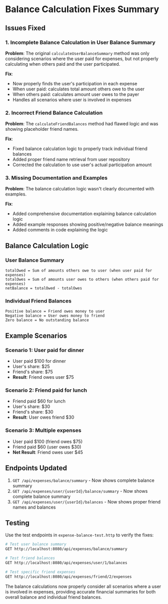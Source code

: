 # Balance Calculation Fixes Summary

## Issues Fixed

### 1. **Incomplete Balance Calculation in User Balance Summary**

**Problem**: The original `calculateUserBalanceSummary` method was only considering scenarios where the user paid for expenses, but not properly calculating when others paid and the user participated.

**Fix**: 
- Now properly finds the user's participation in each expense
- When user paid: calculates total amount others owe to the user
- When others paid: calculates amount user owes to the payer
- Handles all scenarios where user is involved in expenses

### 2. **Incorrect Friend Balance Calculation**

**Problem**: The `calculateFriendBalances` method had flawed logic and was showing placeholder friend names.

**Fix**:
- Fixed balance calculation logic to properly track individual friend balances
- Added proper friend name retrieval from user repository
- Corrected the calculation to use user's actual participation amount

### 3. **Missing Documentation and Examples**

**Problem**: The balance calculation logic wasn't clearly documented with examples.

**Fix**:
- Added comprehensive documentation explaining balance calculation logic
- Added example responses showing positive/negative balance meanings
- Added comments in code explaining the logic

## Balance Calculation Logic

### User Balance Summary
```
totalOwed = Sum of amounts others owe to user (when user paid for expenses)
totalOwes = Sum of amounts user owes to others (when others paid for expenses)
netBalance = totalOwed - totalOwes
```

### Individual Friend Balances
```
Positive balance = Friend owes money to user
Negative balance = User owes money to friend
Zero balance = No outstanding balance
```

## Example Scenarios

### Scenario 1: User paid for dinner
- User paid $100 for dinner
- User's share: $25
- Friend's share: $75
- **Result**: Friend owes user $75

### Scenario 2: Friend paid for lunch
- Friend paid $60 for lunch
- User's share: $30
- Friend's share: $30
- **Result**: User owes friend $30

### Scenario 3: Multiple expenses
- User paid $100 (friend owes $75)
- Friend paid $60 (user owes $30)
- **Net Result**: Friend owes user $45

## Endpoints Updated

1. `GET /api/expenses/balance/summary` - Now shows complete balance summary
2. `GET /api/expenses/user/{userId}/balance/summary` - Now shows complete balance summary
3. `GET /api/expenses/user/{userId}/balances` - Now shows proper friend names and balances

## Testing

Use the test endpoints in `expense-balance-test.http` to verify the fixes:

```bash
# Test user balance summary
GET http://localhost:8080/api/expenses/balance/summary

# Test friend balances
GET http://localhost:8080/api/expenses/user/1/balances

# Test specific friend expenses
GET http://localhost:8080/api/expenses/friend/2/expenses
```

The balance calculations now properly consider all scenarios where a user is involved in expenses, providing accurate financial summaries for both overall balance and individual friend balances.
